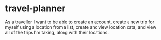 # travel-planner
As a traveller, I want to be able to create an account, create a new trip for myself using a location from a list, create and view location data, and view all of the trips I'm taking, along with their locations.
